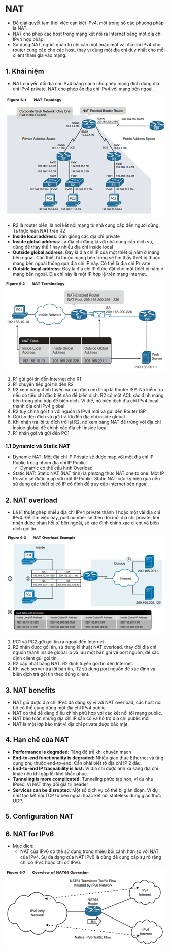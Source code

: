 # NAT
- Để giải quyết tạm thời việc cạn kiệt IPv4, một trong số các phương pháp là NAT. 
- NAT cho phép các host trong mạng kết nối ra Internet bằng một địa chỉ IPv4 hợp pháp. 
- Sử dụng NAT, người quản trị chỉ cần một hoặc một vài địa chỉ IPv4 cho router cung cấp cho các host, thay vì dùng một địa chỉ duy nhất cho mỗi client tham gia vào mạng. 
## 1. Khái niệm 
- NAT chuyển đổi địa chỉ IPv4 bằng cách cho phép mạng đích dùng địa chỉ IPv4 private. NAT cho phép ẩn địa chỉ IPv4 với mạng bên ngoài. 

![1](/image/2021-04-16_15-41-57.png)
- R2 là router biên, là nơi kết nối mạng từ nhà cung cấp đến người dùng. Ta thực hiện NAT trên R2
- **Inside local address**: Gần giống các địa chỉ private
- **Inside global address**: Là địa chỉ đăng kí với nhà cung cấp dịch vụ, dùng để thay thế 1 hay nhiều địa chỉ inside local
- **Outside global address**: Đây là địa chỉ IP của một thiết bị nằm ở mạng bên ngoài. Các thiết bị thuộc mạng bên trong sẽ tìm thấy thiết bị thuộc mạng bên ngoài thông qua địa chỉ IP này. Có thể là địa chỉ Private. 
- **Outside local address**: Đây là địa chỉ IP được đặt cho một thiết bị nằm ở mạng bên ngoài. Địa chỉ này là một IP hợp lệ trên mạng internet.

![2](/image/2021-04-16_15-42-33.png)
1. R1 gửi gói tin đến Internet cho R1
2. R1 chuyển tiếp gói tin đến R2
3. R2 xem bảng định tuyến và xác định next hop là Router ISP. Nó kiểm tra nếu có tiêu chí đặc biệt nào để biên dịch. R2 có một ACL xác định mạng bên trong phù hợp để biên dịch. Vì thế, nó biên dịch địa chỉ IPv4 local thành địa chỉ IPv4 global
4. R2 tùy chỉnh gói tin với nguồn là IPv4 mới và gửi đến Router ISP
5. Gói tin đến đích và gửi trả lời đến địa chỉ inside global
6. Khi nhận trả lời từ đích trở lại R2, nó xem bảng NAT để trùng với địa chỉ inside global để chính xác địa chỉ inside local
7. R1 nhận gói và gửi đến PC1

### 1.1 Dynamic và Static NAT
- Dynamic NAT: Một địa chỉ IP Private sẽ được map với một địa chỉ IP Public trong nhóm địa chỉ IP Public.
    - Dynamic có thể cấu hình Overload 
- Static NAT: Static NAT (NAT tĩnh) là phương thức NAT one to one. Một IP Private sẽ được map với một IP Public. Static NAT cực kỳ hiệu quả nếu sử dụng các thiết bị có IP cố định để truy cập internet bên ngoài.

## 2. NAT overload
- Là kĩ thuật ghép nhiều địa chỉ IPv4 private thành 1 hoặc một vài địa chỉ IPv4. Để làm việc này, port number sẽ theo dõi mỗi địa chỉ private, khi nhận được phản hồi từ bên ngoài, sẽ xác định chính xác client và biên dịch gói tin. 

![3](/image/2021-04-16_16-19-57.png)

1. PC1 và PC2 gửi gói tin ra ngoài đến Internet
2. R2 nhận được gói tin, sử dụng kĩ thuật NAT overload, thay đổi địa chỉ nguồn thành inside global ip và lưu một bản ghi về port nguồn, để xác định client gửi gói tin. 
3. R2 cập nhật bảng NAT. R2 định tuyến gói tin đến Internet. 
4. Khi web server trả lời bản tin, R2 sử dụng port nguồn để xác định và biên dịch trả gói tin theo đúng client.

## 3. NAT benefits
- NAT giữ được địa chỉ IPv4 đã đăng ký vì với NAT overload, các host nội bộ có thể cùng dùng một địa chỉ IPv4 public.
- NAT có thể dễ dàng điều chỉnh phù hợp với các kết nối tới mạng public.
- NAT bảo toàn những địa chỉ IP sẵn có và hỗ trợ địa chỉ public mới.
- NAT là một lớp bảo mật vì địa chỉ private được bảo mật. 

## 4. Hạn chế của NAT
- **Performance is degraded:** Tăng độ trễ khi chuyển mạch 
- **End-to-end functionality is degraded:** Nhiều giao thức Ethernet và ứng dụng phụ thuộc end-to-end. Cần phải biết rõ địa chỉ IP 2 đầu. 
- **End-to-end IP traceability is lost:** Vì địa chỉ được ánh xạ sang địa chỉ khác nên khi gặp lỗi khó khắc phục.
- **Tunneling is more complicated:** Tunneling phức tạp hơn, ví dụ như IPsec. Vì NAT thay đổi giá trị header
- **Services can be disrupted:** Một số dịch vụ có thể bị gián đoạn. Ví dụ như tạo kết nối TCP từ bên ngoài hoặc kết nối stateless dùng giao thức UDP.

## 5. Configuration NAT

## 6. NAT for IPv6
- Mục đích: 
    - NAT của IPv6 có thể sử dụng trong nhiều bối cảnh hơn so với NAT của IPv4. Sự đa dạng của NAT IPv6 là dùng để cung cấp sự rõ ràng chỉ có IPv4 hoặc chỉ có IPv6. 

![4](/image/2021-04-16_16-54-13.png)

